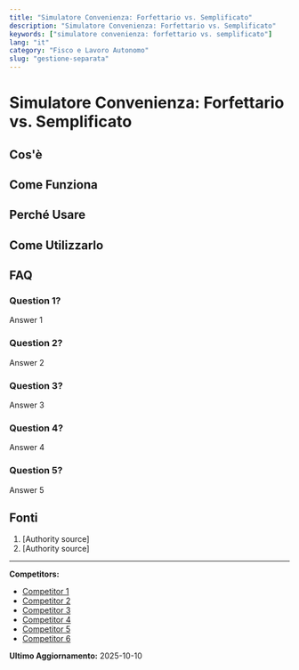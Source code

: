 ```yaml
---
title: "Simulatore Convenienza: Forfettario vs. Semplificato"
description: "Simulatore Convenienza: Forfettario vs. Semplificato"
keywords: ["simulatore convenienza: forfettario vs. semplificato"]
lang: "it"
category: "Fisco e Lavoro Autonomo"
slug: "gestione-separata"
---
```


# Simulatore Convenienza: Forfettario vs. Semplificato

<!-- TODO: Add introduction -->

## Cos'è

<!-- TODO: Explain what this calculator does -->

## Come Funziona

<!-- TODO: Explain methodology -->

## Perché Usare

<!-- TODO: List benefits -->

## Come Utilizzarlo

<!-- TODO: Step-by-step guide -->

## FAQ

### Question 1?
Answer 1

### Question 2?
Answer 2

### Question 3?
Answer 3

### Question 4?
Answer 4

### Question 5?
Answer 5

## Fonti

1. [Authority source]
2. [Authority source]

---

**Competitors:**
- [Competitor 1](https://fiscoimprese.it/calcolatore-convenienza-regime-forfettario/)
- [Competitor 2](https://www.evoluzionefiscale.it/calcolo-convenienza-forfettario)
- [Competitor 3](https://www.ilcommercialistaonline.it/calcola-imposte-regime-forfetario/)
- [Competitor 4](https://www.studiodebianchi.com/wp-content/uploads/2018/12/Calcolo-Flat-Tax_2.pdf)
- [Competitor 5](https://www.avvocatoandreani.it/servizi/calcolo-imposta-regime-forfettario.php)
- [Competitor 6](https://www.easydigit.eu/regime-ordinario-regime-forfettario-quale-conviene-simulazione-fiscale-gratuita/)

**Ultimo Aggiornamento:** 2025-10-10
